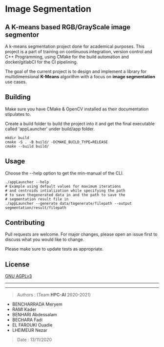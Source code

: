 # Image Segmentation
## A K-means based RGB/GrayScale image segmentor

A k-means segmentation project done for academical purposes. This project is a part of training on continuous integration, version control and C++ Programming, using CMake for the build automation and docker/gitlabCI for the CI pipelining.

The goal of the current project is to design and implement a library for multidimensional **K-Means** algorithm with a focus on **image segmentation** use cases. 

## Building

Make sure you have CMake & OpenCV installed as their documentation stipulates to.

Create a build folder to build the project into it and get the final executable called 'appLauncher' under build/app folder.

``` shell
mkdir build
cmake -S . -B build/ -DCMAKE_BUILD_TYPE=RELEASE
cmake --build build/
```

## Usage

Choose the --help option to get the min-manual of the CLI.

``` shell
./appLauncher --help
# Example using default values for maximum iterations
# and centroids intialization while specifying the path
# to save thegenerated data in and the path to save the
# segmentation result file in
./appLauncher --generate data/togenerate/filepath --output segmentation/result/filepath
```

## Contributing

Pull requests are welcome. For major changes, please open an issue first to discuss what you would like to change.

Please make sure to update tests as appropriate.

## License

[GNU AGPLv3](https://choosealicense.com/licenses/agpl-3.0)

----
___
> Authors : (Team **HPC-AI** 2020-2021)
- BENCHARRADA Meryem
- RAMI Kader
- BENHARI Abdessalam
- BECHARA Fadi
- EL FAROUKI Ouadie
- LHEIMEUR Nezar
> Date : 13/11/2020